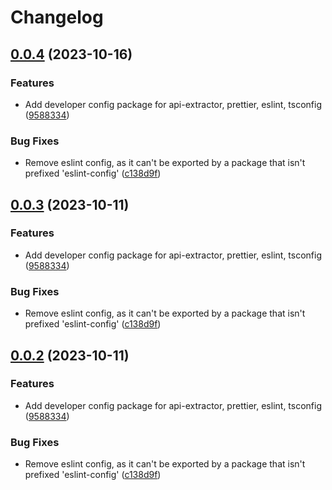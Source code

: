 # Changelog

## [0.0.4](https://github.com/case-contract-testing/contract-case/compare/@contract-case/case-maintainer-config-v0.0.3...@contract-case/case-maintainer-config-v0.0.4) (2023-10-16)


### Features

* Add developer config package for api-extractor, prettier, eslint, tsconfig ([9588334](https://github.com/case-contract-testing/contract-case/commit/95883341698eb0f3f66812a1add0cb1ea85974ca))


### Bug Fixes

* Remove eslint config, as it can't be exported by a package that isn't prefixed 'eslint-config' ([c138d9f](https://github.com/case-contract-testing/contract-case/commit/c138d9f19df614c476437c381481e1418c0a4575))

## [0.0.3](https://github.com/case-contract-testing/contract-case/compare/@contract-case/case-maintainer-config-v0.0.2...@contract-case/case-maintainer-config-v0.0.3) (2023-10-11)


### Features

* Add developer config package for api-extractor, prettier, eslint, tsconfig ([9588334](https://github.com/case-contract-testing/contract-case/commit/95883341698eb0f3f66812a1add0cb1ea85974ca))


### Bug Fixes

* Remove eslint config, as it can't be exported by a package that isn't prefixed 'eslint-config' ([c138d9f](https://github.com/case-contract-testing/contract-case/commit/c138d9f19df614c476437c381481e1418c0a4575))

## [0.0.2](https://github.com/case-contract-testing/contract-case/compare/@contract-case/case-maintainer-config-v0.0.1...@contract-case/case-maintainer-config-v0.0.2) (2023-10-11)


### Features

* Add developer config package for api-extractor, prettier, eslint, tsconfig ([9588334](https://github.com/case-contract-testing/contract-case/commit/95883341698eb0f3f66812a1add0cb1ea85974ca))


### Bug Fixes

* Remove eslint config, as it can't be exported by a package that isn't prefixed 'eslint-config' ([c138d9f](https://github.com/case-contract-testing/contract-case/commit/c138d9f19df614c476437c381481e1418c0a4575))
